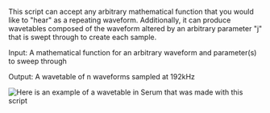 This script can accept any arbitrary mathematical function that you would like to "hear" as a repeating waveform. Additionally, it can produce wavetables composed of the waveform altered by an arbitrary parameter "j" that is swept through to create each sample.

Input: A mathematical function for an arbitrary waveform and parameter(s) to sweep through 

Output: A wavetable of n waveforms sampled at 192kHz


![Here is an example of a wavetable in Serum that was made with this script](https://i.imgur.com/XJOPljO.png)
